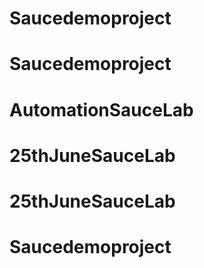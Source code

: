 # Saucedemoproject
# Saucedemoproject
# AutomationSauceLab
# 25thJuneSauceLab
# 25thJuneSauceLab
# Saucedemoproject

